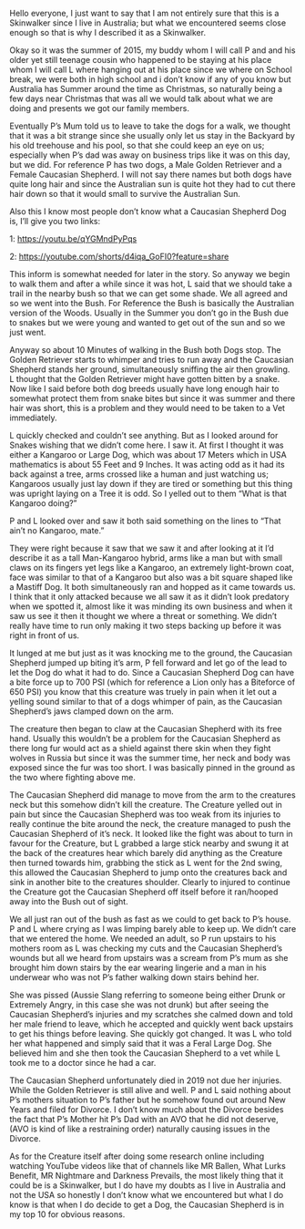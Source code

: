 Hello everyone, I just want to say that I am not entirely sure that this is a Skinwalker since I live in Australia; but what we encountered seems close enough so that is why I described it as a Skinwalker.

Okay so it was the summer of 2015, my buddy whom I will call P and and his older yet still teenage cousin who happened to be staying at his place whom I will call L where hanging out at his place since we where on School break, we were both in high school and i don’t know if any of you know but Australia has Summer around the time as Christmas, so naturally being a few days near Christmas that was all we would talk about what we are doing and presents we got our family members. 

Eventually P’s Mum told us to leave to take the dogs for a walk, we thought that it was a bit strange since she usually only let us stay in the Backyard by his old treehouse and his pool, so that she could keep an eye on us; especially when P’s dad was away on business trips like it was on this day, but we did. For reference P has two dogs, a Male Golden Retriever and a Female Caucasian Shepherd. I will not say there names but both dogs have quite long hair and since the Australian sun is quite hot they had to cut there hair down so that it would small to survive the Australian Sun.

Also this I know most people don’t know what a Caucasian Shepherd Dog is, I’ll give you two links:

1: https://youtu.be/qYGMndPyPqs

2: https://youtube.com/shorts/d4iqa_GoFI0?feature=share

This inform is somewhat needed for later in the story. So anyway we begin to walk them and after a while since it was hot, L said that we should take a trail in the nearby bush so that we can get some shade. We all agreed and so we went into the Bush. For Reference the Bush is basically the Australian version of the Woods. Usually in the Summer you don’t go in the Bush due to snakes but we were young and wanted to get out of the sun and so we just went.

Anyway so about 10 Minutes of walking in the Bush both Dogs stop. The Golden Retriever starts to whimper and tries to run away and the Caucasian Shepherd stands her ground, simultaneously sniffing the air then growling. L thought that the Golden Retriever might have gotten bitten by a snake. Now like I said before both dog breeds usually have long enough hair to somewhat protect them from snake bites but since it was summer and there hair was short, this is a problem and they would need to be taken to a Vet immediately.

L quickly checked and couldn’t see anything. But as I looked around for Snakes wishing that we didn’t come here. I saw it. At first I thought it was either a Kangaroo or Large Dog, which was about 17 Meters which in USA mathematics is about 55 Feet and 9 Inches. It was acting odd as it had its back against a tree, arms crossed like a human and just watching us; Kangaroos usually just lay down if they are tired or something but this thing was upright laying on a Tree it is odd. So I yelled out to them “What is that Kangaroo doing?”

P and L looked over and saw it both said something on the lines to “That ain’t no Kangaroo, mate.”

They were right because it saw that we saw it and after looking at it I’d describe it as a tall Man-Kangaroo hybrid, arms like a man but with small claws on its fingers yet legs like a Kangaroo, an extremely light-brown coat, face was similar to that of a Kangaroo but also was a bit square shaped like a Mastiff Dog. It both simultaneously ran and hopped as it came towards us. I think that it only attacked because we all saw it as it didn’t look predatory when we spotted it, almost like it was minding its own business and when it saw us see it then it thought we where a threat or something. We didn’t really have time to run only making it two steps backing up before it was right in front of us. 

It lunged at me but just as it was knocking me to the ground, the Caucasian Shepherd jumped up biting it’s arm, P fell forward and let go of the lead to let the Dog do what it had to do. Since a Caucasian Shepherd Dog can have a bite force up to 700 PSI (which for reference a Lion only has a Biteforce of 650 PSI) you know that this creature was truely in pain when it let out a yelling sound similar to that of a dogs whimper of pain, as the Caucasian Shepherd’s jaws clamped down on the arm. 

The creature then began to claw at the Caucasian Shepherd with its free hand. Usually this wouldn’t be a problem for the Caucasian Shepherd as there long fur would act as a shield against there skin when they fight wolves in Russia but since it was the summer time, her neck and body was exposed since the fur was too short. I was basically pinned in the ground as the two where fighting above me. 

The Caucasian Shepherd did manage to move from the arm to the creatures neck but this somehow didn’t kill the creature. The Creature yelled out in pain but since the Caucasian Shepherd was too weak from its injuries to really continue the bite around the neck, the creature managed to push the Caucasian Shepherd of it’s neck. It looked like the fight was about to turn in favour for the Creature, but L grabbed a large stick nearby and swung it at the back of the creatures hear which barely did anything as the Creature then turned towards him, grabbing the stick as L went for the 2nd swing, this allowed the Caucasian Shepherd to jump onto the creatures back and sink in another bite to the creatures shoulder. Clearly to injured to continue the Creature got the Caucasian Shepherd off itself before it ran/hooped away into the Bush out of sight. 

We all just ran out of the bush as fast as we could to get back to P’s house. P and L where crying as I was limping barely able to keep up. We didn’t care that we entered the home. We needed an adult, so P run upstairs to his mothers room as L was checking my cuts and the Caucasian Shepherd’s wounds but all we heard from upstairs was a scream from P’s mum as she brought him down stairs by the ear wearing lingerie and a man in his underwear who was not P’s father walking down stairs behind her. 

She was pissed (Aussie Slang referring to someone being either Drunk or Extremely Angry, in this case she was not drunk) but after seeing the Caucasian Shepherd’s injuries and my scratches she calmed down and told her male friend to leave, which he accepted and quickly went back upstairs to get his things before leaving. She quickly got changed. It was L who told her what happened and simply said that it was a Feral Large Dog. She believed him and she then took the Caucasian Shepherd to a vet while L took me to a doctor since he had a car.

The Caucasian Shepherd unfortunately died in 2019 not due her injuries. While the Golden Retriever is still alive and well. P and L said nothing about P’s mothers situation to P’s father but he somehow found out around New Years and filed for Divorce. I don’t know much about the Divorce besides the fact that P’s Mother hit P’s Dad with an AVO that he did not deserve, (AVO is kind of like a restraining order) naturally causing issues in the Divorce.

As for the Creature itself after doing some research online including watching YouTube videos like that of channels like MR Ballen, What Lurks Benefit, MR Nightmare and Darkness Prevails, the most likely thing that it could be is a Skinwalker, but I do have my doubts as I live in Australia and not the USA so honestly I don’t know what we encountered but what I do know is that when I do decide to get a Dog, the Caucasian Shepherd is in my top 10 for obvious reasons.